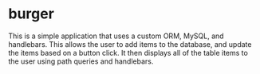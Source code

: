 # burger
This is a simple application that uses a custom ORM, MySQL, and handlebars.
This allows the user to add items to the database, and update the items based on a button click.
It then displays all of the table items to the user using path queries and handlebars. 